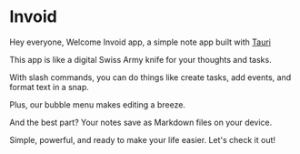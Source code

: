 # Invoid

Hey everyone, Welcome Invoid app, a simple note app built with [Tauri](https://tauri.app/)

This app is like a digital Swiss Army knife for your thoughts and tasks.

With slash commands, you can do things like create tasks, add events, and format text in a snap.

Plus, our bubble menu makes editing a breeze.

And the best part? Your notes save as Markdown files on your device.

Simple, powerful, and ready to make your life easier. Let's check it out!
